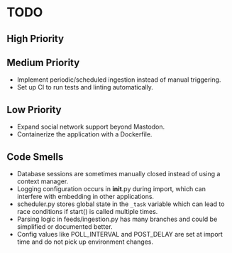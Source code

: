 # TODO

## High Priority

## Medium Priority
- Implement periodic/scheduled ingestion instead of manual triggering.
- Set up CI to run tests and linting automatically.

## Low Priority
- Expand social network support beyond Mastodon.
- Containerize the application with a Dockerfile.

## Code Smells
- Database sessions are sometimes manually closed instead of using a context manager.
- Logging configuration occurs in __init__.py during import, which can interfere with embedding in other applications.
- scheduler.py stores global state in the `_task` variable which can lead to race conditions if start() is called multiple times.
- Parsing logic in feeds/ingestion.py has many branches and could be simplified or documented better.
- Config values like POLL_INTERVAL and POST_DELAY are set at import time and do not pick up environment changes.
